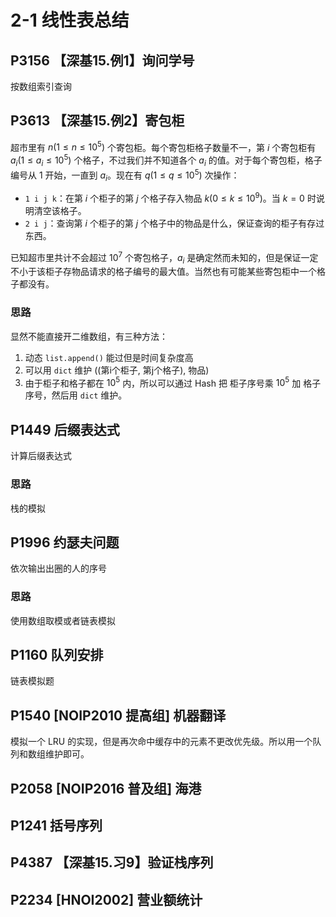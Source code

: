 # 2-1 线性表总结

## P3156	【深基15.例1】询问学号

按数组索引查询

## P3613	【深基15.例2】寄包柜

超市里有 $n(1\le n\le10^5)$ 个寄包柜。每个寄包柜格子数量不一，第 $i$ 个寄包柜有 $a_i(1\le a_i\le10^5)$ 个格子，不过我们并不知道各个 $a_i$ 的值。对于每个寄包柜，格子编号从 1 开始，一直到 $a_i$。现在有 $q(1 \le q\le10^5)$ 次操作：

- `1 i j k`：在第 $i$ 个柜子的第 $j$ 个格子存入物品 $k(0\le k\le 10^9)$。当 $k=0$ 时说明清空该格子。
- `2 i j`：查询第 $i$ 个柜子的第 $j$ 个格子中的物品是什么，保证查询的柜子有存过东西。

已知超市里共计不会超过 $10^7$ 个寄包格子，$a_i$ 是确定然而未知的，但是保证一定不小于该柜子存物品请求的格子编号的最大值。当然也有可能某些寄包柜中一个格子都没有。

### 思路

显然不能直接开二维数组，有三种方法：

1. 动态 `list.append()` 能过但是时间复杂度高
2. 可以用 `dict` 维护 ((第i个柜子, 第j个格子), 物品)
3. 由于柜子和格子都在 $10^5$ 内，所以可以通过 Hash 把 柜子序号乘 $10^5$ 加 格子序号，然后用 `dict` 维护。

## P1449	后缀表达式

计算后缀表达式

### 思路

栈的模拟

## P1996	约瑟夫问题

依次输出出圈的人的序号

### 思路

使用数组取模或者链表模拟

## P1160	队列安排

链表模拟题

## P1540	\[NOIP2010 提高组\] 机器翻译

模拟一个 LRU 的实现，但是再次命中缓存中的元素不更改优先级。所以用一个队列和数组维护即可。

## P2058	\[NOIP2016 普及组\] 海港

## P1241	括号序列

## P4387	【深基15.习9】验证栈序列

## P2234	\[HNOI2002\] 营业额统计
